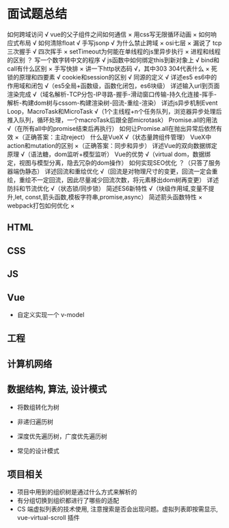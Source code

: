 <!--
 * @Author: xujie 1607526161@qq.com
 * @Date: 2023-02-18 18:30:32
 * @LastEditors: xujie 1607526161@qq.com
 * @FilePath: \HTML-CSS-Javascript-\面试题\面试题.md
 * @Description: 
-->
# 面试题总结

如何跨域访问 √
vue的父子组件之间如何通信 ×
用css写无限循环动画 ×
如何响应式布局 √
如何清除float √
手写jsonp √
为什么禁止跨域 ×
osi七层 × 漏说了
tcp三次握手 √ 四次挥手 ×
setTimeout为何能在单线程的js里异步执行 ×
进程和线程的区别 ？
写一个数字转中文的程序 √
js函数中如何绑定this到新对象上 √
bind和call有什么区别 ×
手写快排 ×
讲一下http状态码 √，其中303 304代表什么 ×
死锁的原理和四要素 √
cookie和session的区别 √
同源的定义 √
详述es5 es6中的作用域和闭包 √（es5全局+函数级，函数化闭包，es6块级）
详述输入url到页面渲染完成 √（域名解析-TCP分包-IP寻路-握手-滑动窗口传输-持久化连接-挥手-解析-构建dom树与cssom-构建渲染树-回流-重绘-渲染）
详述js异步机制Event Loop，MacroTask和MicroTask √（1个主线程+n个任务队列，浏览器异步处理后推入队列，循环处理，一个macroTask后跟全部microtask）
Promise.all的用法 √（在所有all中的promise结束后再执行）
如何让Promise.all在抛出异常后依然有效 ×（正确答案：主动reject）
什么是VueX √（状态量跨组件管理）
VueX中action和mutation的区别 ×（正确答案：同步和异步）
详述Vue的双向数据绑定原理 √（语法糖，dom监听+模型监听）
Vue的优势 √（virtual dom，数据绑定，视图与模型分离，隐去冗杂的dom操作）
如何实现SEO优化 ？（只答了服务器端伪静态）
详述回流和重绘优化 √（回流是对物理尺寸的变更，回流一定会重绘，重绘不一定回流，因此尽量减少回流次数，将元素移出dom树再变更）
详述防抖和节流优化 √（状态锁/同步锁）
简述ES6新特性 √（块级作用域,变量不提升,let, const,箭头函数,模板字符串,promise,async）
简述箭头函数特性 ×
webpack打包如何优化 ×

## HTML

## CSS

## JS

## Vue

* 自定义实现一个 v-model

## 工程

## 计算机网络


## 数据结构, 算法, 设计模式

* 将数组转化为树
* 非递归遍历树
* 深度优先遍历树，广度优先遍历树

* 常见的设计模式

## 项目相关

* 项目中用到的组织树是通过什么方式来解析的
* 有分组切换到组织都进行了哪些的适配
* CS 端虚拟列表的技术使用, 注意搜索是否会出现问题。虚拟列表即按需显示, vue-virtual-scroll 插件
